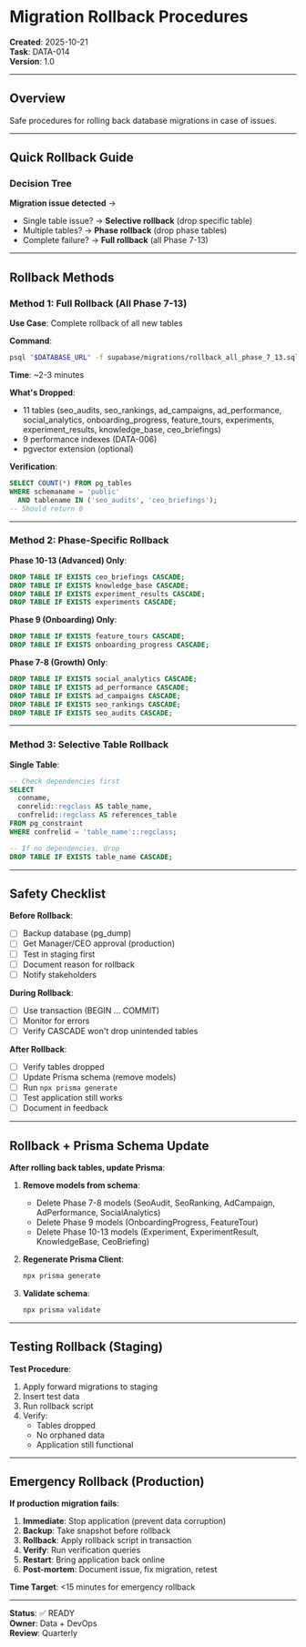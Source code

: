 # Migration Rollback Procedures

**Created**: 2025-10-21  
**Task**: DATA-014  
**Version**: 1.0

---

## Overview

Safe procedures for rolling back database migrations in case of issues.

---

## Quick Rollback Guide

### Decision Tree

**Migration issue detected** →

- Single table issue? → **Selective rollback** (drop specific table)
- Multiple tables? → **Phase rollback** (drop phase tables)
- Complete failure? → **Full rollback** (all Phase 7-13)

---

## Rollback Methods

### Method 1: Full Rollback (All Phase 7-13)

**Use Case**: Complete rollback of all new tables

**Command**:

```bash
psql "$DATABASE_URL" -f supabase/migrations/rollback_all_phase_7_13.sql
```

**Time**: ~2-3 minutes

**What's Dropped**:

- 11 tables (seo_audits, seo_rankings, ad_campaigns, ad_performance, social_analytics, onboarding_progress, feature_tours, experiments, experiment_results, knowledge_base, ceo_briefings)
- 9 performance indexes (DATA-006)
- pgvector extension (optional)

**Verification**:

```sql
SELECT COUNT(*) FROM pg_tables
WHERE schemaname = 'public'
  AND tablename IN ('seo_audits', 'ceo_briefings');
-- Should return 0
```

---

### Method 2: Phase-Specific Rollback

**Phase 10-13 (Advanced) Only**:

```sql
DROP TABLE IF EXISTS ceo_briefings CASCADE;
DROP TABLE IF EXISTS knowledge_base CASCADE;
DROP TABLE IF EXISTS experiment_results CASCADE;
DROP TABLE IF EXISTS experiments CASCADE;
```

**Phase 9 (Onboarding) Only**:

```sql
DROP TABLE IF EXISTS feature_tours CASCADE;
DROP TABLE IF EXISTS onboarding_progress CASCADE;
```

**Phase 7-8 (Growth) Only**:

```sql
DROP TABLE IF EXISTS social_analytics CASCADE;
DROP TABLE IF EXISTS ad_performance CASCADE;
DROP TABLE IF EXISTS ad_campaigns CASCADE;
DROP TABLE IF EXISTS seo_rankings CASCADE;
DROP TABLE IF EXISTS seo_audits CASCADE;
```

---

### Method 3: Selective Table Rollback

**Single Table**:

```sql
-- Check dependencies first
SELECT
  conname,
  conrelid::regclass AS table_name,
  confrelid::regclass AS references_table
FROM pg_constraint
WHERE confrelid = 'table_name'::regclass;

-- If no dependencies, drop
DROP TABLE IF EXISTS table_name CASCADE;
```

---

## Safety Checklist

**Before Rollback**:

- [ ] Backup database (pg_dump)
- [ ] Get Manager/CEO approval (production)
- [ ] Test in staging first
- [ ] Document reason for rollback
- [ ] Notify stakeholders

**During Rollback**:

- [ ] Use transaction (BEGIN ... COMMIT)
- [ ] Monitor for errors
- [ ] Verify CASCADE won't drop unintended tables

**After Rollback**:

- [ ] Verify tables dropped
- [ ] Update Prisma schema (remove models)
- [ ] Run `npx prisma generate`
- [ ] Test application still works
- [ ] Document in feedback

---

## Rollback + Prisma Schema Update

**After rolling back tables, update Prisma**:

1. **Remove models from schema**:
   - Delete Phase 7-8 models (SeoAudit, SeoRanking, AdCampaign, AdPerformance, SocialAnalytics)
   - Delete Phase 9 models (OnboardingProgress, FeatureTour)
   - Delete Phase 10-13 models (Experiment, ExperimentResult, KnowledgeBase, CeoBriefing)

2. **Regenerate Prisma Client**:

   ```bash
   npx prisma generate
   ```

3. **Validate schema**:
   ```bash
   npx prisma validate
   ```

---

## Testing Rollback (Staging)

**Test Procedure**:

1. Apply forward migrations to staging
2. Insert test data
3. Run rollback script
4. Verify:
   - Tables dropped
   - No orphaned data
   - Application still functional

---

## Emergency Rollback (Production)

**If production migration fails**:

1. **Immediate**: Stop application (prevent data corruption)
2. **Backup**: Take snapshot before rollback
3. **Rollback**: Apply rollback script in transaction
4. **Verify**: Run verification queries
5. **Restart**: Bring application back online
6. **Post-mortem**: Document issue, fix migration, retest

**Time Target**: <15 minutes for emergency rollback

---

**Status**: ✅ READY  
**Owner**: Data + DevOps  
**Review**: Quarterly
